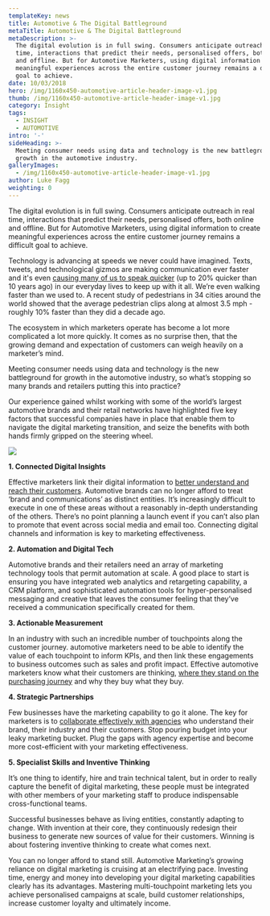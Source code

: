 ```yaml
---
templateKey: news
title: Automotive & The Digital Battleground
metaTitle: Automotive & The Digital Battleground
metaDescription: >-
  The digital evolution is in full swing. Consumers anticipate outreach in real
  time, interactions that predict their needs, personalised offers, both online
  and offline. But for Automotive Marketers, using digital information to create
  meaningful experiences across the entire customer journey remains a difficult
  goal to achieve.
date: 10/03/2018
hero: /img/1160x450-automotive-article-header-image-v1.jpg
thumb: /img/1160x450-automotive-article-header-image-v1.jpg
category: Insight
tags:
  - INSIGHT
  - AUTOMOTIVE
intro: '-'
sideHeading: >-
  Meeting consumer needs using data and technology is the new battleground for
  growth in the automotive industry.
galleryImages:
  - /img/1160x450-automotive-article-header-image-v1.jpg
author: Luke Fagg
weighting: 0
---
```

The digital evolution is in full swing. Consumers anticipate outreach in real time, interactions that predict their needs, personalised offers, both online and offline. But for Automotive Marketers, using digital information to create meaningful experiences across the entire customer journey remains a difficult goal to achieve.

Technology is advancing at speeds we never could have imagined. Texts, tweets, and technological gizmos are making communication ever faster and it's even [causing many of us to speak quicker](https://www.cbc.ca/news/canada/how-technology-is-turning-us-into-faster-talkers-1.1111667) (up to 20% quicker than 10 years ago) in our everyday lives to keep up with it all. We’re even walking faster than we used to. A recent study of pedestrians in 34 cities around the world showed that the average pedestrian clips along at almost 3.5 mph - roughly 10% faster than they did a decade ago.

The ecosystem in which marketers operate has become a lot more complicated a lot more quickly. It comes as no surprise then, that the growing demand and expectation of customers can weigh heavily on a marketer’s mind.

Meeting consumer needs using data and technology is the new battleground for growth in the automotive industry, so what’s stopping so many brands and retailers putting this into practice?

Our experience gained whilst working with some of the world’s largest automotive brands and their retail networks have highlighted five key factors that successful companies have in place that enable them to navigate the digital marketing transition, and seize the benefits with both hands firmly gripped on the steering wheel.

![](/img/1366x532-automotive-article-mid-image-a-v1.jpg)

**1. Connected Digital Insights**

Effective marketers link their digital information to [better understand and reach their customers](https://rla.co.uk/news/is-data-killing-creativity/). Automotive brands can no longer afford to treat ‘brand and communications’ as distinct entities. It’s increasingly difficult to execute in one of these areas without a reasonably in-depth understanding of the others. There’s no point planning a launch event if you can’t also plan to promote that event across social media and email too. Connecting digital channels and information is key to marketing effectiveness.

**2. Automation and Digital Tech**

Automotive brands and their retailers need an array of marketing technology tools that permit automation at scale. A good place to start is ensuring you have integrated web analytics and retargeting capability, a CRM platform, and sophisticated automation tools for hyper-personalised messaging and creative that leaves the consumer feeling that they’ve received a communication specifically created for them.

**3. Actionable Measurement**

In an industry with such an incredible number of touchpoints along the customer journey. automotive marketers need to be able to identify the value of each touchpoint to inform KPIs, and then link these engagements to business outcomes such as sales and profit impact. Effective automotive marketers know what their customers are thinking, [where they stand on the purchasing journey](https://www.thinkwithgoogle.com/marketing-resources/micro-moments/five-auto-shopping-moments-every-brand-must-own/) and why they buy what they buy.

**4. Strategic Partnerships**

Few businesses have the marketing capability to go it alone. The key for marketers is to [collaborate effectively with agencies](https://rla.co.uk/news/in-an-age-where-data-is-king-it-s-still-only-ideas-that-move-people/) who understand their brand, their industry and their customers. Stop pouring budget into your leaky marketing bucket. Plug the gaps with agency expertise and become more cost-efficient with your marketing effectiveness.

**5. Specialist Skills and Inventive Thinking**

It’s one thing to identify, hire and train technical talent, but in order to really capture the benefit of digital marketing, these people must be integrated with other members of your marketing staff to produce indispensable cross-functional teams.

Successful businesses behave as living entities, constantly adapting to change. With invention at their core, they continuously redesign their business to generate new sources of value for their customers. Winning is about fostering inventive thinking to create what comes next.

You can no longer afford to stand still. Automotive Marketing’s growing reliance on digital marketing is cruising at an electrifying pace. Investing time, energy and money into developing your digital marketing capabilities clearly has its advantages. Mastering multi-touchpoint marketing lets you achieve personalised campaigns at scale, build customer relationships, increase customer loyalty and ultimately income.
